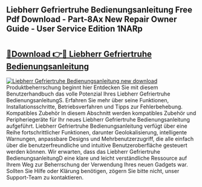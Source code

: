 ## Liebherr Gefriertruhe Bedienungsanleitung Free Pdf Download - Part-8Ax New Repair Owner Guide - User Service Edition 1NARp

# <h2><a href="http://df19xs6.blite.top/?on=Liebherr+Gefriertruhe+Bedienungsanleitung">🔗Download 👉🔴 Liebherr Gefriertruhe Bedienungsanleitung</a></h2>

[![Liebherr Gefriertruhe Bedienungsanleitung new download](https://i.imgur.com/lujVjoI.png)](http://df19xs6.blite.top/?on=Liebherr+Gefriertruhe+Bedienungsanleitung)
Produktbeherrschung beginnt hier Entdecken Sie mit diesem Benutzerhandbuch das volle Potenzial Ihres Liebherr Gefriertruhe BedienungsanleitungS. Erfahren Sie mehr über seine Funktionen, Installationsschritte, Betriebsverfahren und Tipps zur Fehlerbehebung. Kompatibles Zubehör In diesem Abschnitt werden kompatibles Zubehör und Peripheriegeräte für Ihr neues Liebherr Gefriertruhe Bedienungsanleitung aufgeführt. Liebherr Gefriertruhe Bedienungsanleitung verfügt über eine Reihe fortschrittlicher Funktionen, darunter Geolokalisierung, intelligente Warnungen, anpassbare Designs und Mehrbenutzerzugriff, die alle einfach über die benutzerfreundliche und intuitive Benutzeroberfläche gesteuert werden können. Wir erwarten, dass das Liebherr Gefriertruhe BedienungsanleitungD eine klare und leicht verständliche Ressource auf Ihrem Weg zur Beherrschung der Verwendung Ihres neuen Gadgets war. Sollten Sie Hilfe oder Klärung benötigen, zögern Sie bitte nicht, unser Support-Team zu kontaktieren.
